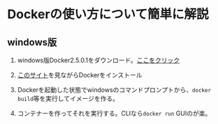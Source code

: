 # Dockerの使い方について簡単に解説

## windows版

1. windows版Docker2.5.0.1をダウンロード。[ここをクリック](https://desktop.docker.com/win/stable/49550/Docker%20Desktop%20Installer.exe)

2. [このサイト](https://sukkiri.jp/technologies/virtualizers/docker/docker-win_install.html)を見ながらDockerをインストール

3. Dockerを起動した状態でwindowsのコマンドプロンプトから、`docker build`等を実行してイメージを作る。

4. コンテナーを作ってそれを実行する。CLIなら`docker run` GUIのが楽。

